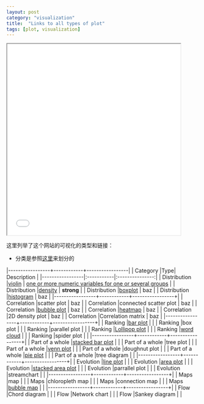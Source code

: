 ```yaml
---
layout: post
category: "visualization"
title:  "Links to all types of plot"
tags: [plot, visualization]
---
```


<iframe src="/assets/Python_graph.pdf" width="90%" height="500"></iframe>


这里列举了这个网站的可视化的类型和链接：

* 分类是参照[这里](https://python-graph-gallery.com/)来划分的




|-----------------+------------+-----------------|
| Category |Type| Description  | 
|-----------------|:-----------|:---------------:|
| Distribution |[violin](https://tsinghua-gongjing.github.io/posts/violinplot.html)    | [one or more numeric variables for one or several groups](https://tsinghua-gongjing.github.io/posts/violinplot.html)      | 
| Distribution |[density](https://tsinghua-gongjing.github.io/posts/distplot.html)   | **strong**      |
| Distribution |[boxplot](https://tsinghua-gongjing.github.io/posts/boxplot.html)   | baz             | 
| Distribution |[histogram](https://tsinghua-gongjing.github.io/posts/distplot.html) | baz             | 
|-----------------+------------+-----------------+|
| Correlation  |scatter plot            | baz             |
| Correlation  |connected scatter plot  | baz             |
| Correlation  |[bubble plot](https://tsinghua-gongjing.github.io/posts/bubbleplot.html)             | baz             |
| Correlation  |[heatmap](https://tsinghua-gongjing.github.io/posts/heatmapplot.html)                 | baz             |
| Correlation  |2D density plot         | baz             |
| Correlation  |Correlation matrix      | baz             |
|-----------------+------------+-----------------+|
| Ranking  |[bar plot](https://tsinghua-gongjing.github.io/posts/barplot.html)  |            |
| Ranking  |box plot  |            |
| Ranking  |parallel plot  |            |
| Ranking  |[Lollipop plot](https://tsinghua-gongjing.github.io/posts/lollipopplot.html)  |            |
| Ranking  |[word cloud](https://tsinghua-gongjing.github.io/posts/weibo_wordcloud.html) |            |
| Ranking  |spider plot  |            |
|-----------------+------------+-----------------+|
| Part of a whole  |[stacked bar plot](https://tsinghua-gongjing.github.io/posts/barplot.html)  |            |
| Part of a whole  |tree plot  |            |
| Part of a whole  |[venn plot](https://tsinghua-gongjing.github.io/posts/vennplot.html)  |            |
| Part of a whole  |doughnut plot  |            |
| Part of a whole  |[pie plot](https://tsinghua-gongjing.github.io/posts/pieplot.html)  |            |
| Part of a whole  |tree diagram  |            |
|-----------------+------------+-----------------+|
| Evolution  |[line plot](https://tsinghua-gongjing.github.io/posts/lineplot.html)  |            |
| Evolution  |[area plot](https://tsinghua-gongjing.github.io/posts/areaplot.html)  |            |
| Evolution  |[stacked area plot](https://tsinghua-gongjing.github.io/posts/areaplot.html)  |            |
| Evolution  |parrallel plot  |            |
| Evolution  |streamchart  |            |
|-----------------+------------+-----------------+|
| Maps  |map  |            |
| Maps  |chloropleth map  |            |
| Maps  |connection map  |            |
| Maps  |[bubble map](https://tsinghua-gongjing.github.io/posts/bubbleplot.html)  |            |
|-----------------+------------+-----------------+|
| Flow  |Chord diagram  |            |
| Flow  |Network chart  |            |
| Flow  |Sankey diagram  |            |

